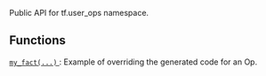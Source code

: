 Public API for tf.user_ops namespace.



## Functions
[ `my_fact(...)` ](https://tensorflow.google.cn/api_docs/python/tf/compat/v1/user_ops/my_fact): Example of overriding the generated code for an Op.

